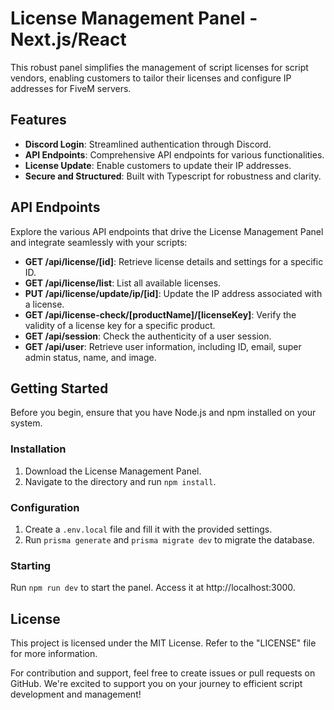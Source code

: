 # License Management Panel - Next.js/React

This robust panel simplifies the management of script licenses for script vendors, enabling customers to tailor their licenses and configure IP addresses for FiveM servers.

## Features

- **Discord Login**: Streamlined authentication through Discord.
- **API Endpoints**: Comprehensive API endpoints for various functionalities.
- **License Update**: Enable customers to update their IP addresses.
- **Secure and Structured**: Built with Typescript for robustness and clarity.

## API Endpoints

Explore the various API endpoints that drive the License Management Panel and integrate seamlessly with your scripts:

- **GET /api/license/[id]**: Retrieve license details and settings for a specific ID.
- **GET /api/license/list**: List all available licenses.
- **PUT /api/license/update/ip/[id]**: Update the IP address associated with a license.
- **GET /api/license-check/[productName]/[licenseKey]**: Verify the validity of a license key for a specific product.
- **GET /api/session**: Check the authenticity of a user session.
- **GET /api/user**: Retrieve user information, including ID, email, super admin status, name, and image.

## Getting Started

Before you begin, ensure that you have Node.js and npm installed on your system.

### Installation

1. Download the License Management Panel.
2. Navigate to the directory and run `npm install`.

### Configuration

1. Create a `.env.local` file and fill it with the provided settings.
2. Run `prisma generate` and `prisma migrate dev` to migrate the database.

### Starting

Run `npm run dev` to start the panel. Access it at http://localhost:3000.

## License

This project is licensed under the MIT License. Refer to the "LICENSE" file for more information.

For contribution and support, feel free to create issues or pull requests on GitHub. We're excited to support you on your journey to efficient script development and management!
